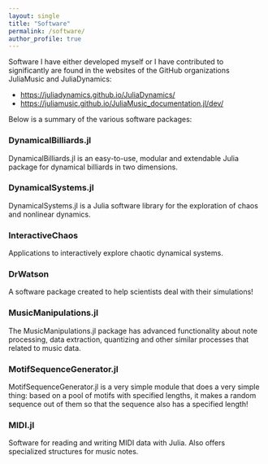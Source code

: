 ```yaml
---
layout: single
title: "Software"
permalink: /software/
author_profile: true
---
```


Software I have either developed myself or I have contributed to significantly are found in the websites of the GitHub organizations JuliaMusic and JuliaDynamics:

* https://juliadynamics.github.io/JuliaDynamics/
* https://juliamusic.github.io/JuliaMusic_documentation.jl/dev/

Below is a summary of the various software packages:

### DynamicalBilliards.jl

DynamicalBilliards.jl is an easy-to-use, modular and extendable Julia package for dynamical billiards in two dimensions.


### DynamicalSystems.jl

DynamicalSystems.jl is a Julia software library for the exploration of chaos and nonlinear dynamics.


### InteractiveChaos
Applications to interactively explore chaotic dynamical systems.

### DrWatson
A software package created to help scientists deal with their simulations!


### MusicManipulations.jl

The MusicManipulations.jl package has advanced functionality about note processing, data extraction, quantizing and other similar processes that related to music data.


### MotifSequenceGenerator.jl

MotifSequenceGenerator.jl is a very simple module that does a very simple thing: based on a pool of motifs with specified lengths, it makes a random sequence out of them so that the sequence also has a specified length!

### MIDI.jl

Software for reading and writing MIDI data with Julia. Also offers specialized structures for music notes.
